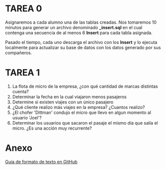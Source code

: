 # TAREA 0

Asignaremos a cada alumno una de las tablas creadas. Nos tomaremos 10 minutos para generar un archivo denominado **_<tabla>_\_insert.sql** en el cual contenga una secuencia de al menos 6 **Insert** para cada tabla asignada.

Pasado el tiempo, cada uno descarga el archivo con los **Insert** y lo ejecuta localmente para actualizar su base de datos con los datos generado por sus compañeros.

# TAREA 1
1. La flota de micro de la empresa, ¿con qué cantidad de marcas distintas cuenta?
1. Determinar la fecha en la cual viajaron menos pasajeros
1. Determine si existen viajes con un único pasajero
1. ¿Qué cliente realizo más viajes en la empresa? ¿Cuantos realizo?
1. ¿El chofer 'Dittman' condujo el micro que llevo en algun momento al usuario 'Joel'?
1. Determinar los usuarios que sacaron el pasaje el mismo día que salía el micro. ¿Es una acción muy recurrente?


# Anexo
[Guia de formato de texto en GitHub](https://help.github.com/articles/basic-writing-and-formatting-syntax/)